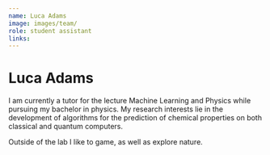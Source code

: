 ```yaml
---
name: Luca Adams
image: images/team/
role: student assistant
links:
---
```


# Luca Adams

I am currently a tutor for the lecture Machine Learning and Physics while pursuing my bachelor in physics. My research interests lie in the development of algorithms for the prediction of chemical properties on both classical and quantum computers.

Outside of the lab I like to game, as well as explore nature.
